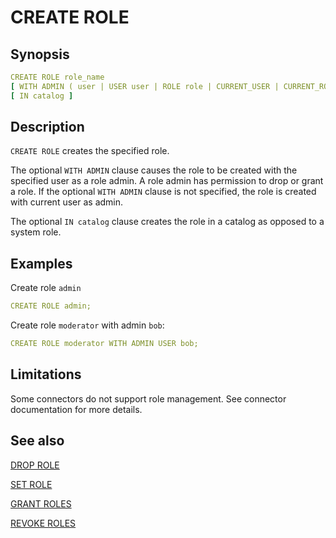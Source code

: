 # CREATE ROLE

## Synopsis

```yaml
CREATE ROLE role_name
[ WITH ADMIN ( user | USER user | ROLE role | CURRENT_USER | CURRENT_ROLE ) ]
[ IN catalog ]
```

## Description

`CREATE ROLE` creates the specified role.

The optional `WITH ADMIN` clause causes the role to be created with the specified user as a role admin. A role admin has permission to drop or grant a role. If the optional `WITH ADMIN` clause is not specified, the role is created with current user as admin.

The optional `IN catalog` clause creates the role in a catalog as opposed to a system role.

## Examples

Create role `admin`

```yaml
CREATE ROLE admin;
```

Create role `moderator` with admin `bob`:

```yaml
CREATE ROLE moderator WITH ADMIN USER bob;
```

## Limitations

Some connectors do not support role management. See connector documentation for more details.

## See also

[DROP ROLE](./drop_role.md) 

[SET ROLE](./set_role.md) 

[GRANT ROLES](./grant_roles.md) 

[REVOKE ROLES](./revoke_roles.md)
